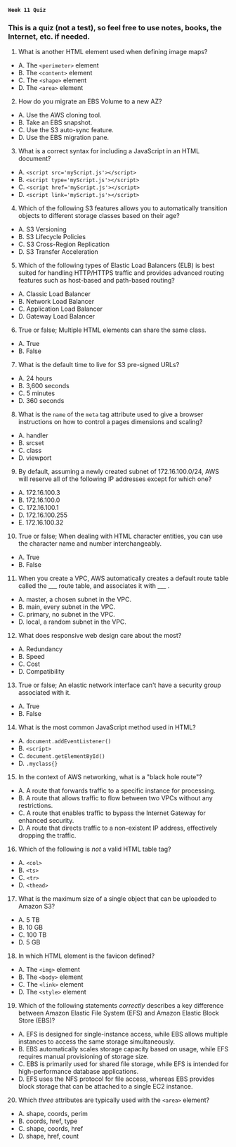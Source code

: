 **`Week 11 Quiz`**

### This is a quiz (not a test), so feel free to use notes, books, the Internet, etc. if needed.

1. What is another HTML element used when defining image maps?
- A. The `<perimeter>` element
- B. The `<content>` element
- C. The `<shape>` element
- D. The `<area>` element

2. How do you migrate an EBS Volume to a new AZ?
- A. Use the AWS cloning tool.
- B. Take an EBS snapshot.
- C. Use the S3 auto-sync feature.
- D. Use the EBS migration pane.

3. What is a correct syntax for including a JavaScript in an HTML document?
- A. `<script src='myScript.js'></script>`
- B. `<script type='myScript.js'></script>`
- C. `<script href='myScript.js'></script>`
- D. `<script link='myScript.js'></script>`

4. Which of the following S3 features allows you to automatically transition objects to different storage classes based on their age?
- A. S3 Versioning
- B. S3 Lifecycle Policies
- C. S3 Cross-Region Replication
- D. S3 Transfer Acceleration

5. Which of the following types of Elastic Load Balancers (ELB) is best suited for handling HTTP/HTTPS traffic and provides advanced routing features such as host-based and path-based routing?
- A. Classic Load Balancer
- B. Network Load Balancer
- C. Application Load Balancer
- D. Gateway Load Balancer

6. True or false; Multiple HTML elements can share the same class.
- A. True
- B. False

7. What is the default time to live for S3 pre-signed URLs?
- A. 24 hours
- B. 3,600 seconds
- C. 5 minutes
- D. 360 seconds

8. What is the `name` of the `meta` tag attribute used to give a browser instructions on how to control a pages dimensions and scaling?
- A. handler
- B. srcset
- C. class
- D. viewport

9. By default, assuming a newly created subnet of 172.16.100.0/24, AWS will reserve all of the following IP addresses except for which one?
- A. 172.16.100.3
- B. 172.16.100.0
- C. 172.16.100.1
- D. 172.16.100.255
- E. 172.16.100.32

10. True or false; When dealing with HTML character entities, you can use the character name and number interchangeably.
- A. True
- B. False

11. When you create a VPC, AWS automatically creates a default route table called the ___ route table, and associates it with ___ .
- A. master, a chosen subnet in the VPC.
- B. main, every subnet in the VPC.
- C. primary, no subnet in the VPC.
- D. local, a random subnet in the VPC.

12. What does responsive web design care about the most?
- A. Redundancy 
- B. Speed
- C. Cost
- D. Compatibility

13. True or false; An elastic network interface can't have a security group associated with it.
- A. True
- B. False

14. What is the most common JavaScript method used in HTML?
- A. `document.addEventListener()`
- B. `<script>`
- C. `document.getElementById()`
- D. `.myclass{}`

15. In the context of AWS networking, what is a "black hole route"?
- A. A route that forwards traffic to a specific instance for processing.
- B. A route that allows traffic to flow between two VPCs without any restrictions.
- C. A route that enables traffic to bypass the Internet Gateway for enhanced security.
- D. A route that directs traffic to a non-existent IP address, effectively dropping the traffic.

16. Which of the following is *not* a valid HTML table tag?
- A. `<col>`
- B. `<ts>`
- C. `<tr>`
- D. `<thead>`

17. What is the maximum size of a single object that can be uploaded to Amazon S3?
- A. 5 TB
- B. 10 GB
- C. 100 TB
- D. 5 GB

18. In which HTML element is the favicon defined?
- A. The `<img>` element
- B. The `<body>` element
- C. The `<link>` element
- D. The `<style>` element

19. Which of the following statements *correctly* describes a key difference between Amazon Elastic File System (EFS) and Amazon Elastic Block Store (EBS)?
- A. EFS is designed for single-instance access, while EBS allows multiple instances to access the same storage simultaneously.
- B. EBS automatically scales storage capacity based on usage, while EFS requires manual provisioning of storage size.
- C. EBS is primarily used for shared file storage, while EFS is intended for high-performance database applications.
- D. EFS uses the NFS protocol for file access, whereas EBS provides block storage that can be attached to a single EC2 instance.

20. Which *three* attributes are typically used with the `<area>` element?
- A. shape, coords, perim
- B. coords, href, type
- C. shape, coords, href
- D. shape, href, count
